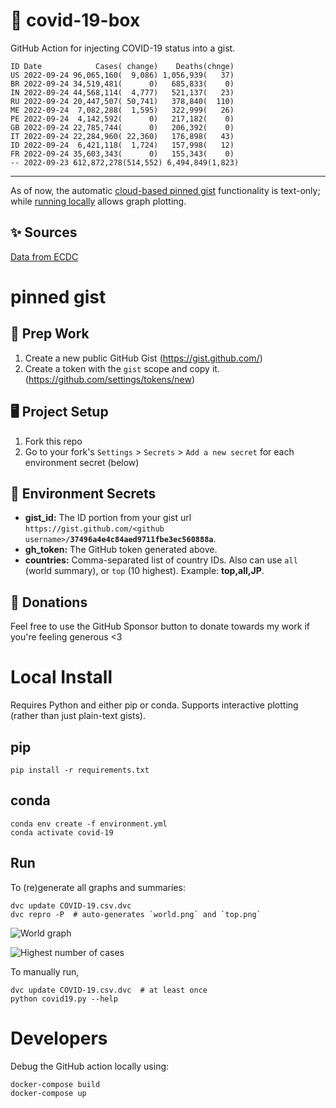 # 🏥 covid-19-box

GitHub Action for injecting COVID-19 status into a gist.

```
ID Date            Cases( change)    Deaths(chnge)
US 2022-09-24 96,065,160(  9,086) 1,056,939(   37)
BR 2022-09-24 34,519,481(      0)   685,833(    0)
IN 2022-09-24 44,568,114(  4,777)   521,137(   23)
RU 2022-09-24 20,447,507( 50,741)   378,840(  110)
ME 2022-09-24  7,082,288(  1,595)   322,999(   26)
PE 2022-09-24  4,142,592(      0)   217,182(    0)
GB 2022-09-24 22,785,744(      0)   206,392(    0)
IT 2022-09-24 22,284,960( 22,360)   176,898(   43)
ID 2022-09-24  6,421,118(  1,724)   157,998(   12)
FR 2022-09-24 35,603,343(      0)   155,343(    0)
-- 2022-09-23 612,872,278(514,552) 6,494,849(1,823)
```

---

As of now, the automatic [cloud-based pinned gist](#pinned-gist) functionality is text-only;
while [running locally](#local-install) allows graph plotting.

## ✨ Sources

[Data from ECDC](https://www.ecdc.europa.eu/en/publications-data/download-todays-data-geographic-distribution-covid-19-cases-worldwide)

# pinned gist

## 🎒 Prep Work
1. Create a new public GitHub Gist (https://gist.github.com/)
1. Create a token with the `gist` scope and copy it. (https://github.com/settings/tokens/new)

## 🖥 Project Setup
1. Fork this repo
1. Go to your fork's `Settings` > `Secrets` > `Add a new secret` for each environment secret (below)

## 🤫 Environment Secrets
- **gist_id:** The ID portion from your gist url `https://gist.github.com/<github username>/`**`37496a4e4c84aed9711fbe3ec560888a`**.
- **gh_token:** The GitHub token generated above.
- **countries:** Comma-separated list of country IDs. Also can use `all` (world summary), or `top` (10 highest). Example: **top,all,JP**.

## 💸 Donations

Feel free to use the GitHub Sponsor button to donate towards my work if you're feeling generous <3

# Local Install

Requires Python and either pip or conda. Supports interactive plotting (rather than just plain-text gists).

## pip

```
pip install -r requirements.txt
```

## conda

```
conda env create -f environment.yml
conda activate covid-19
```

## Run

To (re)generate all graphs and summaries:

```
dvc update COVID-19.csv.dvc
dvc repro -P  # auto-generates `world.png` and `top.png`
```

![World graph](world.png)

![Highest number of cases](top.png)

To manually run,

```
dvc update COVID-19.csv.dvc  # at least once
python covid19.py --help
```

# Developers

Debug the GitHub action locally using:

```
docker-compose build
docker-compose up
```
